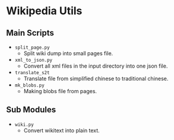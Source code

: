 # Wikipedia Utils

## Main Scripts
+ `split_page.py`
  + Split wiki dump into small pages file.
+ `xml_to_json.py`
  + Convert all xml files in the input directory into one json file.
+ `translate_s2t`
  + Translate file from simplified chinese to traditional chinese.
+ `mk_blobs.py`
  + Making blobs file from pages.

## Sub Modules
+ `wiki.py`
  + Convert wikitext into plain text.
